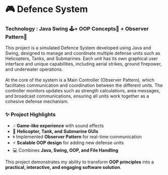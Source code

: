<div >

  <h1>🎮 Defence System </h1>
  <h3>Technology : Java Swing 🕹️+ OOP Concepts🚀 + Observer Pattern🏁</h3>
  <p>
    This project is a simulated Defence System developed using Java and Swing, designed to manage and coordinate multiple defense units such as Helicopters, 
    Tanks, and Submarines. Each unit has its own graphical user interface and unique capabilities, including aerial strikes, ground firepower, and underwater operations.<br><br>
    At the core of the system is a Main Controller (Observer Pattern), which facilitates communication and coordination between the different units. 
    The controller monitors updates such as strength calculations, area messages, and broadcast communications, ensuring all units work together as a cohesive defense mechanism.
   
  </p>

  <h3>✨ Project Highlights</h3>
  <ul align="left">
    <li>🎶 <b>Game-like experience</b> with sound effects</li>
    <li>🚁 <b>Helicopter, Tank, and Submarine GUIs</b></li>
    <li>🌀 Implemented <b>Observer Pattern</b> for real-time communication</li>
    <li>⚡ <b>Scalable OOP design</b> for adding new defense units</li>
    <li>💻 Combines <b>Java, Swing, OOP, and File Handling</b></li>
  </ul>

  <p>
    This project demonstrates my ability to transform <b>OOP principles</b> into a 
    <b>practical, interactive, and engaging software solution</b>.
  </p>

</div>
